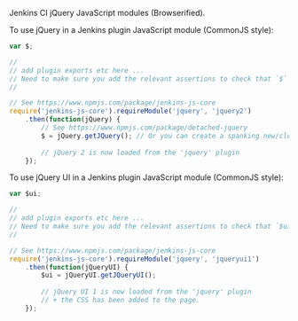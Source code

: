 Jenkins CI jQuery JavaScript modules (Browserified).

To use jQuery in a Jenkins plugin JavaScript module (CommonJS style):

```javascript
var $;

//
// add plugin exports etc here ...
// Need to make sure you add the relevant assertions to check that `$` is initialised (see below). 
//

// See https://www.npmjs.com/package/jenkins-js-core
require('jenkins-js-core').requireModule('jquery', 'jquery2')
    .then(function(jQuery) {
        // See https://www.npmjs.com/package/detached-jquery
        $ = jQuery.getJQuery(); // Or you can create a spanking new/clean jQuery instance via jQuery.newJQuery().
        
        // jQuery 2 is now loaded from the 'jquery' plugin
    });
```

To use jQuery UI in a Jenkins plugin JavaScript module (CommonJS style):

```javascript
var $ui;

//
// add plugin exports etc here ...
// Need to make sure you add the relevant assertions to check that `$ui` is initialised (see below). 
//

// See https://www.npmjs.com/package/jenkins-js-core
require('jenkins-js-core').requireModule('jquery', 'jqueryui1')
    .then(function(jQueryUI) {
        $ui = jQueryUI.getJQueryUI();
        
        // jQuery UI 1 is now loaded from the 'jquery' plugin
        // + the CSS has been added to the page.
    });
```